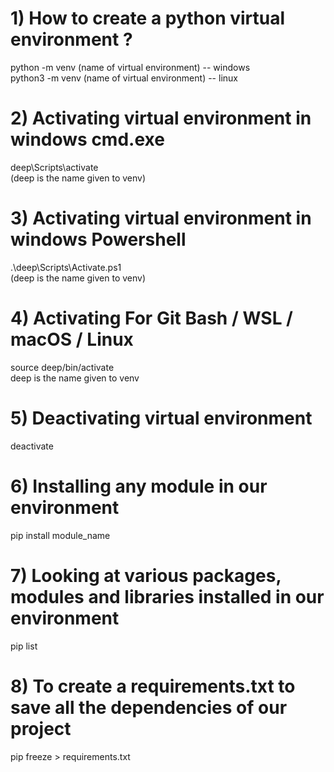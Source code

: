 # 1) How to create a python virtual environment ?  
   python -m venv (name of virtual environment) -- windows  
   python3 -m venv (name of virtual environment) -- linux  

# 2) Activating virtual environment in windows cmd.exe  
   deep\Scripts\activate  
   (deep is the name given to venv)

# 3) Activating virtual environment in windows Powershell  
   .\deep\Scripts\Activate.ps1  
   (deep is the name given to venv)

# 4) Activating For Git Bash / WSL / macOS / Linux  
   source deep/bin/activate  
   deep is the name given to venv

# 5) Deactivating virtual environment
   deactivate

# 6) Installing any module in our environment
   pip install module_name

# 7) Looking at various packages, modules and libraries installed in our environment
   pip list

# 8) To create a requirements.txt to save all the dependencies of our project
   pip freeze > requirements.txt
